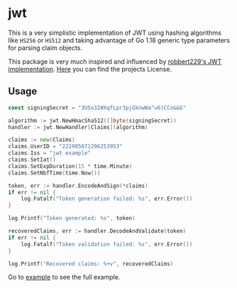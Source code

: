 # jwt

This is a very simplistic implementation of JWT using hashing algorithms like `HS256` or `HS512` and taking advantage of Go 1.18 generic type parameters for parsing claim objects.

This package is very much inspired and influenced by [robbert229's JWT implementation](https://github.com/robbert229/jwt). [Here](https://github.com/robbert229/jwt/blob/master/LICENSE) you can find the projects License.

## Usage

```go
const signingSecret = "3U5o3Z#XqfLpr3pjGknwWa^u6)CCo&&G"

algorithm := jwt.NewHmacSha512([]byte(signingSecret))
handler := jwt.NewHandler[Claims](algorithm)

claims := new(Claims)
claims.UserID = "221905671296253953"
claims.Iss = "jwt example"
claims.SetIat()
claims.SetExpDuration(15 * time.Minute)
claims.SetNbfTime(time.Now())

token, err := handler.EncodeAndSign(*claims)
if err != nil {
	log.Fatalf("Token generation failed: %s", err.Error())
}

log.Printf("Token generated: %s", token)

recoveredClaims, err := handler.DecodeAndValidate(token)
if err != nil {
	log.Fatalf("Token validation failed: %s", err.Error())
}

log.Printf("Recovered claims: %+v", recoveredClaims)
```

Go to [example](example) to see the full example.
